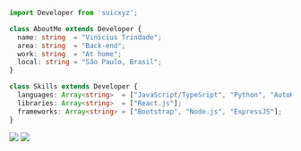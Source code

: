 ```typescript
import Developer from 'suicxyz';

class AboutMe extends Developer {
  name: string  = "Vinicius Trindade";
  area: string  = "Back-end";
  work: string  = "At home";
  local: string = "São Paulo, Brasil";
}

class Skills extends Developer {
  languages: Array<string>  = ["JavaScript/TypeSript", "Python", "AutoHotKey", "PHP"];
  libraries: Array<string>  = ["React.js"];
  frameworks: Array<string> = ["Bootstrap", "Node.js", "ExpressJS"];
}
```

<p align="left">
  <a href="#" alt="Gmail">
  <img src="https://img.shields.io/badge/-Gmail-FF0000?style=flat-square&labelColor=FF0000&logo=gmail&logoColor=white&link=mailto:suicxyz@proton.me" /></a>

  <a href="#" alt="Instagram">
  <img src="https://img.shields.io/badge/-Instagram-DF0174?style=flat-square&labelColor=DF0174&logo=instagram&logoColor=white&link=https://www.instagram.com/trindade.v1"/></a>
</p>  

